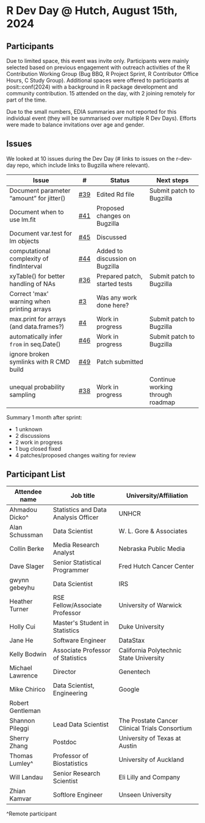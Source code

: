 R Dev Day @ Hutch, August 15th, 2024
================

## Participants

Due to limited space, this event was invite only. 
Participants were mainly selected based on previous engagement with outreach activities of the R Contribution Working Group (Bug BBQ, R Project Sprint, R Contributor Office Hours, C Study Group). 
Additional spaces were offered to participants at posit::conf(2024) with a background in R package development and community contribution. 
15 attended on the day, with 2 joining remotely for part of the time.

Due to the small numbers, EDIA summaries are not reported for this individual event (they will be summarised over multiple R Dev Days). Efforts were made to balance invitations over age and gender.

## Issues

We looked at 10 issues during the Dev Day (# links to issues on the r-dev-day repo, which include links to Bugzilla where relevant).

| Issue                                      | #                                                      | Status                          | Next steps                       |
|--------------------------------------------|--------------------------------------------------------|---------------------------------|----------------------------------|
| Document parameter “amount” for jitter()   | [\#39](https://github.com/r-devel/r-dev-day/issues/39) | Edited Rd file                  | Submit patch to Bugzilla         |
| Document when to use lm.fit                | [\#41](https://github.com/r-devel/r-dev-day/issues/41) | Proposed changes on Bugzilla    |                                  |
| Document var.test for lm objects           | [\#45](https://github.com/r-devel/r-dev-day/issues/45) | Discussed                       |                                  |
| computational complexity of findInterval   | [\#44](https://github.com/r-devel/r-dev-day/issues/44) | Added to discussion on Bugzilla |                                  |
| xyTable() for better handling of NAs       | [\#36](https://github.com/r-devel/r-dev-day/issues/36) | Prepared patch, started tests   | Submit patch to Bugzilla         |
| Correct 'max' warning when printing arrays | [\#3](https://github.com/r-devel/r-dev-day/issues/3)   | Was any work done here?         |                                  |
| max.print for arrays (and data.frames?)    | [\#4](https://github.com/r-devel/r-dev-day/issues/4)   | Work in progress                | Submit patch to Bugzilla         |
| automatically infer `from` in seq.Date()   | [\#46](https://github.com/r-devel/r-dev-day/issues/46) | Work in progress                | Submit patch to Bugzilla         |
| ignore broken symlinks with R CMD build    | [\#49](https://github.com/r-devel/r-dev-day/issues/49) | Patch submitted                 |                                  |
| unequal probability sampling               | [\#38](https://github.com/r-devel/r-dev-day/issues/38 )| Work in progress                | Continue working through roadmap |

Summary 1 month after sprint:

 -  1 unknown
 -  2 discussions
 -  2 work in progress
 -  1 bug closed fixed
 -  4 patches/proposed changes waiting for review
   
## Participant List

| Attendee name    | Job title                            | University/Affiliation                           |
|------------------|--------------------------------------|--------------------------------------------------|
| Ahmadou Dicko^   | Statistics and Data Analysis Officer | UNHCR                                            |
| Alan Schussman   | Data Scientist                       | W. L. Gore & Associates                          |
| Collin Berke     | Media Research Analyst               | Nebraska Public Media                            |
| Dave Slager      | Senior Statistical Programmer        | Fred Hutch Cancer   Center                       |
| gwynn gebeyhu    | Data Scientist                       | IRS                                              |
| Heather Turner   | RSE Fellow/Associate Professor       | University of Warwick                            |
| Holly Cui        | Master's Student in Statistics       | Duke University                                  |
| Jane He          | Software Engineer                    | DataStax                                         |
| Kelly Bodwin     | Associate Professor of Statistics    | California Polytechnic State University          |
| Michael Lawrence | Director                             | Genentech                                        |
| Mike Chirico     | Data Scientist, Engineering          | Google                                           |
| Robert Gentleman |                                      |                                                  |
| Shannon Pileggi  | Lead Data Scientist                  | The Prostate Cancer Clinical Trials   Consortium |
| Sherry Zhang     | Postdoc                              | University of Texas at Austin                    |
| Thomas Lumley^   | Professor of Biostatistics           | University of Auckland                           |
| Will Landau      | Senior Research Scientist            | Eli Lilly and Company                            |
| Zhian Kamvar     | Softlore Engineer                    | Unseen University                                |

^Remote participant
